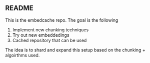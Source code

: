 README
------

This is the embedcache repo. The goal is the following 

1. Implement new chunking techniques
2. Try out new embeddedings
3. Cached repository that can be used

The idea is to shard and expand this setup based on the chunking + algoirthms used.

